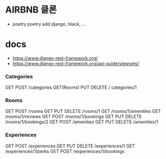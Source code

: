 # AIRBNB 클론

- poetry
  poetry add django, black, ...

# docs

- https://www.django-rest-framework.org/
- https://www.django-rest-framework.org/api-guide/viewsets/

### Categories

GET POST /categories
GET(Rooms) PUT DELETE / categories/1

### Rooms

GET POST /rooms
GET PUT DELETE /rooms/1
GET /rooms/1/amenities
GET /rooms/1/reviews
GET POST /rooms/1/bookings
GET PUT DELETE /rooms/1/bookings/2
GET POST /amenities
GET PUT DELETE /amenities/1

### Experiences

GET POST /experiences
GET PUT DELETE /experiences/1
GET /experiences/1/perks
GET POST /experiences/1/bookings
